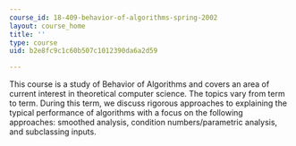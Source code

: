 ```yaml
---
course_id: 18-409-behavior-of-algorithms-spring-2002
layout: course_home
title: ''
type: course
uid: b2e8fc9c1c60b507c1012390da6a2d59

---
```

This course is a study of Behavior of Algorithms and covers an area of current interest in theoretical computer science. The topics vary from term to term. During this term, we discuss rigorous approaches to explaining the typical performance of algorithms with a focus on the following approaches: smoothed analysis, condition numbers/parametric analysis, and subclassing inputs.

